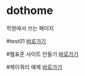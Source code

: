 # dothome
학원에서 쓰는 페이지

#test01
<a href="http//giyoung1225.github.io/dothome/test/test01.html">바로가기</a>
         
#웹표준 사이트 만들기
<a href="https://giyoung1225.github.io/dothome/webstandard/index.html">바로가기</a>

#제이쿼리 예제
<a href="https://giyoung1225.github.io/dothome/jquery/jquery04_find2.html">바로가기</a>
